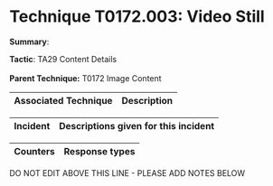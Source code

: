 # Technique T0172.003: Video Still

**Summary**: 

**Tactic**: TA29 Content Details <br><br>**Parent Technique:** T0172 Image Content


| Associated Technique | Description |
| --------- | ------------------------- |



| Incident | Descriptions given for this incident |
| -------- | -------------------- |



| Counters | Response types |
| -------- | -------------- |


DO NOT EDIT ABOVE THIS LINE - PLEASE ADD NOTES BELOW